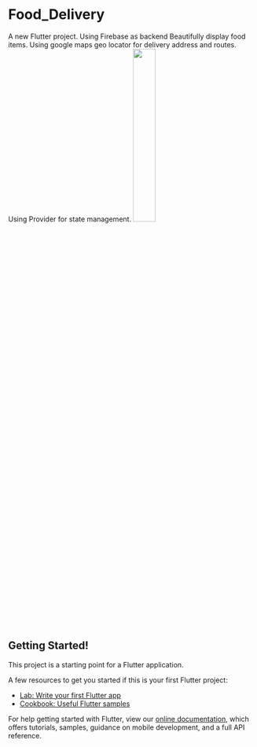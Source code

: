 # Food_Delivery

A new Flutter project.
Using Firebase as backend
Beautifully display food items.
Using google maps geo locator for delivery address and routes.
Using Provider for state management.
<img src="https://user-images.githubusercontent.com/62802742/138667036-063c01b8-315a-438c-b7a6-72af4df3e6c7.jpg" width="30%" height="30%">

## Getting Started!


This project is a starting point for a Flutter application.

A few resources to get you started if this is your first Flutter project:

- [Lab: Write your first Flutter app](https://flutter.dev/docs/get-started/codelab)
- [Cookbook: Useful Flutter samples](https://flutter.dev/docs/cookbook)


For help getting started with Flutter, view our
[online documentation](https://flutter.dev/docs), which offers tutorials,
samples, guidance on mobile development, and a full API reference.
